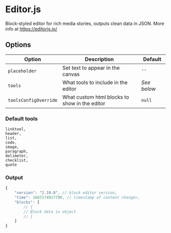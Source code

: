 # Editor.js

Block-styled editor for rich media stories, outputs clean data in JSON.
More info at https://editorjs.io/

## Options

| Option                | Description                                   | Default     |
| --------------------- | --------------------------------------------- | ----------- |
| `placeholder`         | Set text to appear in the canvas              | `''`        |
| `tools`               | What tools to include in the editor           | _See below_ |
| `toolsConfigOverride` | What custom html blocks to show in the editor | `null`      |

### Default tools

```
linktool,
header,
list,
code,
image,
paragraph,
delimeter,
checklist,
quote
```

### Output

```javascript
{
    "version": "2.19.0", // block editor version,
    "time": 1607174917790, // timestamp of content change>,
    "blocks": [
        // {
        // Block data in object
        // }
    ]
}
```
